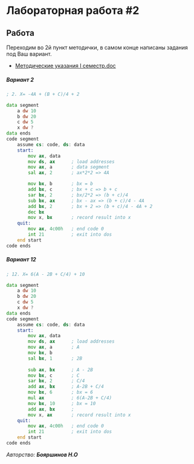 # Лабораторная работа #2

## Работа

Переходим во 2й пункт методички, в самом конце написаны задания под Ваш вариант.

* [Методические указания I семестр.doc](../%D0%9C%D0%B5%D1%82%D0%BE%D0%B4%D0%B8%D1%87%D0%B5%D1%81%D0%BA%D0%B8%D0%B5%20%D1%83%D0%BA%D0%B0%D0%B7%D0%B0%D0%BD%D0%B8%D1%8F%20I%20%D1%81%D0%B5%D0%BC%D0%B5%D1%81%D1%82%D1%80.doc)

##### Вариант 2
```asm
; 2. X= -4A + (B + C)/4 + 2

data segment
    a dw 10
    b dw 20
    c dw 5
    x dw ?
data ends
code segment    
    assume cs: code, ds: data
    start: 
        mov ax, data
        mov ds, ax 		; load addresses 
        mov ax, a 		; data segment
        sal ax, 2	    ; ax*2*2 => 4A

        mov bx, b       ; bx = b
        add bx, c       ; bx + c => b + c
        sar bx, 2       ; bx/2*2 => (b + c)/4
        sub bx, ax      ; bx - ax => (b + c)/4 - 4A 
        add bx, 2       ; bx + 2 => (b + c)/4 - 4A + 2
        dec bx
        mov x, bx 		; record result into x
    quit:
        mov ax, 4c00h 	; end code 0
        int 21 			; exit into dos
    end start
code ends
```

##### Вариант 12

```asm
; 12. X= 6(A - 2B + C/4) + 10

data segment
    a dw 10
    b dw 20
    c dw 5
    x dw ?
data ends
code segment    
    assume cs: code, ds: data
    start: 
        mov ax, data
        mov ds, ax 		; load addresses 
        mov ax, a 		; A
        mov bx, b
        sal bx, 1       ; 2B
        
        sub ax, bx      ; A - 2B
        mov bx, c       ; C
        sar bx, 2       ; C/4
        add ax, bx      ; A-2B + C/4
        mov bx, 6       ; bx = 6
        mul ax          ; 6(A-2B + C/4)
        mov bx, 10      ; bx = 10
        add ax, bx      ;
        mov x, ax 		; record result into x
    quit:
        mov ax, 4c00h 	; end code 0
        int 21 			; exit into dos
    end start
code ends
```

*Авторство: **Бояршинов Н.О***
